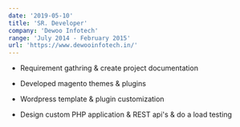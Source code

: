 ```yaml
---
date: '2019-05-10'
title: 'SR. Developer'
company: 'Dewoo Infotech'
range: 'July 2014 - February 2015'
url: 'https://www.dewooinfotech.in/'
---
```


- Requirement gathring & create project documentation

- Developed magento themes & plugins

- Wordpress template & plugin customization

- Design custom PHP application & REST api's & do a load testing

